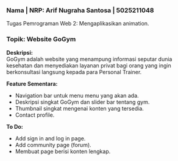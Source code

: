 ### Nama | NRP: Arif Nugraha Santosa | 5025211048
Tugas Pemrograman Web 2: Mengaplikasikan animation.

### Topik: Website GoGym
**Deskripsi:** \
GoGym adalah website yang menampung informasi seputar dunia kesehatan dan menyediakan layanan privat bagi orang yang ingin berkonsultasi langsung kepada para Personal Trainer.

**Feature Sementara:**
- Navigation bar untuk menu menu yang akan ada.
- Deskripsi singkat GoGym dan slider bar tentang gym.
- Thumbnail singkat mengenai konten yang tersedia.
- Contact profile.

**To Do:**
- Add sign in and log in page.
- Add community page (forum).
- Membuat page berisi konten lengkap.
